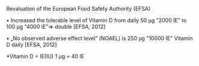 Revaluation of the European Food Safety Authority (EFSA)

• Increased the tolerable level of Vitamin D from daily 50 µg "2000 IE" to 100 µg "4000 IE"=> double [EFSA, 2012]

• „No observed adverse effect level“ (NOAEL) is 250 µg "10000 IE" Vitamin D daily [EFSA, 2012]


*Vitamin D	= IE(IU)
    1 μg = 40 IE
